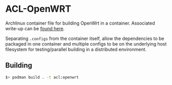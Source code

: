 # ACL-OpenWRT

Archlinux container file for building OpenWrt in a container.
Associated write-up can be [found here](https://www.archcloudlabs.com/projects/building-a-router-pt-2/).

Separating `.configs` from the container itself, allow the dependencies to be packaged in one container and multiple configs to be on the underlying host filesystem for testing/parallel building in a distributed environment.

## Building

```bash
$> podman build . -t acl:openwrt
```
